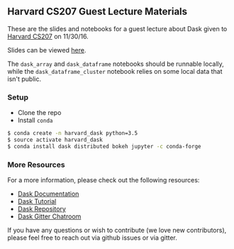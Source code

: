 ## Harvard CS207 Guest Lecture Materials

These are the slides and notebooks for a guest lecture about Dask given to
[Harvard CS207](https://iacs-cs207.github.io/cs207-2016/) on 11/30/16.

Slides can be viewed [here](http://jcrist.github.io/talks/harvard_cs207_talk/slides.html).

The `dask_array` and `dask_dataframe` notebooks should be runnable locally,
while the `dask_dataframe_cluster` notebook relies on some local data that
isn't public.

### Setup

- Clone the repo
- Install `conda`

```bash
$ conda create -n harvard_dask python=3.5
$ source activate harvard_dask
$ conda install dask distributed bokeh jupyter -c conda-forge
```

### More Resources

For a more information, please check out the following resources:

- [Dask Documentation](http://dask.pydata.org/)
- [Dask Tutorial](https://github.com/dask/dask-tutorial)
- [Dask Repository](https://github.com/dask/dask)
- [Dask Gitter Chatroom](https://gitter.im/dask/dask)

If you have any questions or wish to contribute (we love new contributors),
please feel free to reach out via github issues or via gitter.
